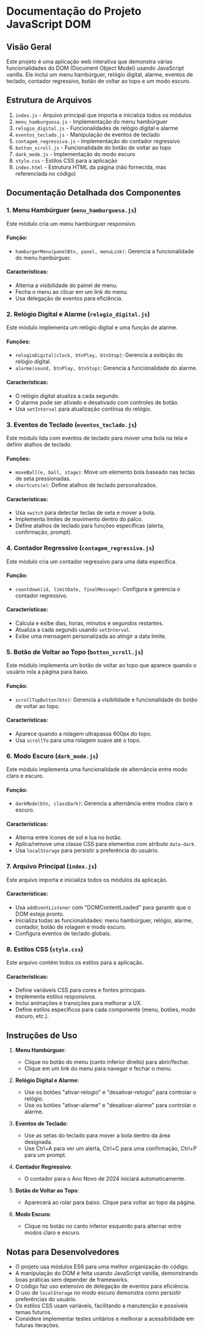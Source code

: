 # Documentação do Projeto JavaScript DOM

## Visão Geral
Este projeto é uma aplicação web interativa que demonstra várias funcionalidades do DOM (Document Object Model) usando JavaScript vanilla. Ele inclui um menu hambúrguer, relógio digital, alarme, eventos de teclado, contador regressivo, botão de voltar ao topo e um modo escuro.

## Estrutura de Arquivos
1. `index.js` - Arquivo principal que importa e inicializa todos os módulos
2. `menu_hamburguesa.js` - Implementação do menu hambúrguer
3. `relogio_digital.js` - Funcionalidades de relógio digital e alarme
4. `eventos_teclado.js` - Manipulação de eventos de teclado
5. `contagem_regressiva.js` - Implementação do contador regressivo
6. `botton_scroll.js` - Funcionalidade do botão de voltar ao topo
7. `dark_mode.js` - Implementação do modo escuro
8. `style.css` - Estilos CSS para a aplicação
9. `index.html` - Estrutura HTML da página (não fornecida, mas referenciada no código)

## Documentação Detalhada dos Componentes

### 1. Menu Hambúrguer (`menu_hamburguesa.js`)
Este módulo cria um menu hambúrguer responsivo.

#### Função:
- `hamburgerMenu(panelBtn, panel, menuLink)`: Gerencia a funcionalidade do menu hambúrguer.

#### Características:
- Alterna a visibilidade do painel de menu.
- Fecha o menu ao clicar em um link do menu.
- Usa delegação de eventos para eficiência.

### 2. Relógio Digital e Alarme (`relogio_digital.js`)
Este módulo implementa um relógio digital e uma função de alarme.

#### Funções:
- `relogioDigital(clock, btnPlay, btnStop)`: Gerencia a exibição do relógio digital.
- `alarme(sound, btnPlay, btnStop)`: Gerencia a funcionalidade do alarme.

#### Características:
- O relógio digital atualiza a cada segundo.
- O alarme pode ser ativado e desativado com controles de botão.
- Usa `setInterval` para atualização contínua do relógio.

### 3. Eventos de Teclado (`eventos_teclado.js`)
Este módulo lida com eventos de teclado para mover uma bola na tela e definir atalhos de teclado.

#### Funções:
- `moveBall(e, ball, stage)`: Move um elemento bola baseado nas teclas de seta pressionadas.
- `shortcuts(e)`: Define atalhos de teclado personalizados.

#### Características:
- Usa `switch` para detectar teclas de seta e mover a bola.
- Implementa limites de movimento dentro do palco.
- Define atalhos de teclado para funções específicas (alerta, confirmação, prompt).

### 4. Contador Regressivo (`contagem_regressiva.js`)
Este módulo cria um contador regressivo para uma data específica.

#### Função:
- `countdown(id, limitDate, finalMessage)`: Configura e gerencia o contador regressivo.

#### Características:
- Calcula e exibe dias, horas, minutos e segundos restantes.
- Atualiza a cada segundo usando `setInterval`.
- Exibe uma mensagem personalizada ao atingir a data limite.

### 5. Botão de Voltar ao Topo (`botton_scroll.js`)
Este módulo implementa um botão de voltar ao topo que aparece quando o usuário rola a página para baixo.

#### Função:
- `scrollTopButton(btn)`: Gerencia a visibilidade e funcionalidade do botão de voltar ao topo.

#### Características:
- Aparece quando a rolagem ultrapassa 600px do topo.
- Usa `scrollTo` para uma rolagem suave até o topo.

### 6. Modo Escuro (`dark_mode.js`)
Este módulo implementa uma funcionalidade de alternância entre modo claro e escuro.

#### Função:
- `darkMode(btn, classDark)`: Gerencia a alternância entre modos claro e escuro.

#### Características:
- Alterna entre ícones de sol e lua no botão.
- Aplica/remove uma classe CSS para elementos com atributo `data-dark`.
- Usa `localStorage` para persistir a preferência do usuário.

### 7. Arquivo Principal (`index.js`)
Este arquivo importa e inicializa todos os módulos da aplicação.

#### Características:
- Usa `addEventListener` com "DOMContentLoaded" para garantir que o DOM esteja pronto.
- Inicializa todas as funcionalidades: menu hambúrguer, relógio, alarme, contador, botão de rolagem e modo escuro.
- Configura eventos de teclado globais.

### 8. Estilos CSS (`style.css`)
Este arquivo contém todos os estilos para a aplicação.

#### Características:
- Define variáveis CSS para cores e fontes principais.
- Implementa estilos responsivos.
- Inclui animações e transições para melhorar a UX.
- Define estilos específicos para cada componente (menu, botões, modo escuro, etc.).

## Instruções de Uso

1. **Menu Hambúrguer**: 
   - Clique no botão do menu (canto inferior direito) para abrir/fechar.
   - Clique em um link do menu para navegar e fechar o menu.

2. **Relógio Digital e Alarme**:
   - Use os botões "ativar-relogio" e "desativar-relogio" para controlar o relógio.
   - Use os botões "ativar-alarme" e "desativar-alarme" para controlar o alarme.

3. **Eventos de Teclado**:
   - Use as setas do teclado para mover a bola dentro da área designada.
   - Use Ctrl+A para ver um alerta, Ctrl+C para uma confirmação, Ctrl+P para um prompt.

4. **Contador Regressivo**:
   - O contador para o Ano Novo de 2024 iniciará automaticamente.

5. **Botão de Voltar ao Topo**:
   - Aparecerá ao rolar para baixo. Clique para voltar ao topo da página.

6. **Modo Escuro**:
   - Clique no botão no canto inferior esquerdo para alternar entre modos claro e escuro.

## Notas para Desenvolvedores
- O projeto usa módulos ES6 para uma melhor organização do código.
- A manipulação do DOM é feita usando JavaScript vanilla, demonstrando boas práticas sem depender de frameworks.
- O código faz uso extensivo de delegação de eventos para eficiência.
- O uso de `localStorage` no modo escuro demonstra como persistir preferências do usuário.
- Os estilos CSS usam variáveis, facilitando a manutenção e possíveis temas futuros.
- Considere implementar testes unitários e melhorar a acessibilidade em futuras iterações.
